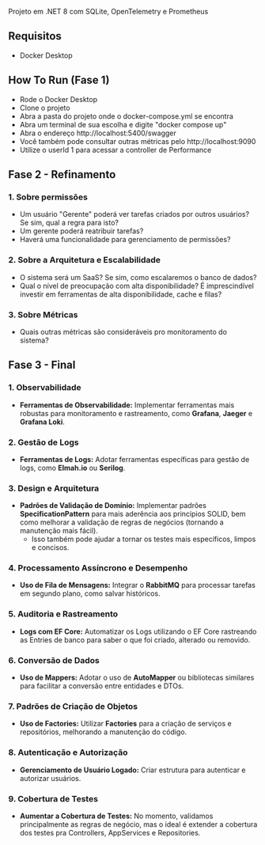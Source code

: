 Projeto em .NET 8 com SQLite, OpenTelemetry e Prometheus

## Requisitos
- Docker Desktop

## How To Run (Fase 1)
- Rode o Docker Desktop
- Clone o projeto
- Abra a pasta do projeto onde o docker-compose.yml se encontra
- Abra um terminal de sua escolha e digite "docker compose up"
- Abra o endereço http://localhost:5400/swagger
- Você também pode consultar outras métricas pelo http://localhost:9090
- Utilize o userId 1 para acessar a controller de Performance

## Fase 2 - Refinamento
### 1. Sobre permissões
- Um usuário "Gerente" poderá ver tarefas criados por outros usuários? Se sim, qual a regra para isto?
- Um gerente poderá reatribuir tarefas?
- Haverá uma funcionalidade para gerenciamento de permissões?
### 2. **Sobre a Arquitetura e Escalabilidade**
- O sistema será um SaaS? Se sim, como escalaremos o banco de dados?
- Qual o nível de preocupação com alta disponibilidade? É imprescindível investir em ferramentas de alta disponibilidade, cache e filas?
### 3. **Sobre Métricas**
- Quais outras métricas são consideráveis pro monitoramento do sistema?

## Fase 3 - Final
### 1. **Observabilidade**
   - **Ferramentas de Observabilidade:** Implementar ferramentas mais robustas para monitoramento e rastreamento, como **Grafana**, **Jaeger** e **Grafana Loki**.

### 2. **Gestão de Logs**
   - **Ferramentas de Logs:** Adotar ferramentas específicas para gestão de logs, como **Elmah.io** ou **Serilog**.

### 3. **Design e Arquitetura**
   - **Padrões de Validação de Domínio:** Implementar padrões **SpecificationPattern** para mais aderência aos princípios SOLID, bem como melhorar a validação de regras de negócios (tornando a manutenção mais fácil).
     - Isso também pode ajudar a tornar os testes mais específicos, limpos e concisos.

### 4. **Processamento Assíncrono e Desempenho**
   - **Uso de Fila de Mensagens:** Integrar o **RabbitMQ** para processar tarefas em segundo plano, como salvar históricos.

### 5. **Auditoria e Rastreamento**
   - **Logs com EF Core:** Automatizar os Logs utilizando o EF Core rastreando as Entries de banco para saber o que foi criado, alterado ou removido.

### 6. **Conversão de Dados**
   - **Uso de Mappers:** Adotar o uso de **AutoMapper** ou bibliotecas similares para facilitar a conversão entre entidades e DTOs.

### 7. **Padrões de Criação de Objetos**
   - **Uso de Factories:** Utilizar **Factories** para a criação de serviços e repositórios, melhorando a manutenção do código.

### 8. **Autenticação e Autorização**
   - **Gerenciamento de Usuário Logado:** Criar estrutura para autenticar e autorizar usuários.

### 9. **Cobertura de Testes**
   - **Aumentar a Cobertura de Testes:** No momento, validamos principalmente as regras de negócio, mas o ideal é extender a cobertura dos testes pra Controllers, AppServices e Repositories.
